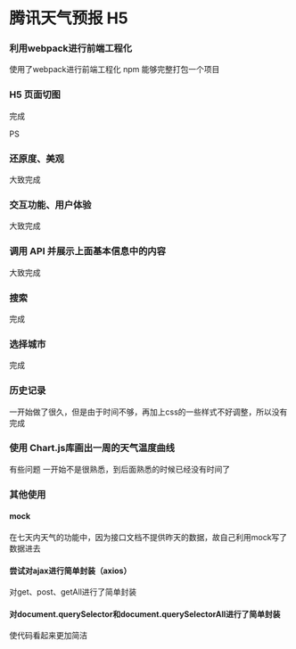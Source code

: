 # 腾讯天气预报 H5

### 利用webpack进行前端工程化
使用了webpack进行前端工程化
npm
能够完整打包一个项目
### H5 页面切图
完成

PS
### 还原度、美观
大致完成
### 交互功能、用户体验
大致完成
### 调用 API 并展示上面基本信息中的内容
大致完成
### 搜索
完成
### 选择城市
完成
### 历史记录
一开始做了很久，但是由于时间不够，再加上css的一些样式不好调整，所以没有完成
### 使用 Chart.js库画出一周的天气温度曲线
有些问题
一开始不是很熟悉，到后面熟悉的时候已经没有时间了
### 其他使用
#### mock
在七天内天气的功能中，因为接口文档不提供昨天的数据，故自己利用mock写了数据进去
#### 尝试对ajax进行简单封装（axios）
对get、post、getAll进行了简单封装
#### 对document.querySelector和document.querySelectorAll进行了简单封装
使代码看起来更加简洁
